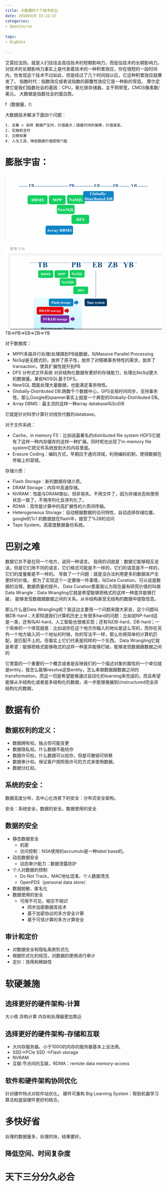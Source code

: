 ```yaml
---
title: 大数据的十个技术前沿
date: 20160319 15:22:33
categories:
- OpenCourse

tags:
- BigData

---
```


艾莫拉法则，就是人们往往会高估技术的短期影响力，而低估技术的长期影响力。对技术的长期影响力事实上是代表着技术的一种积累效应，你在很短的一段时间内，你发现这个技术不过如此，但是经过了几个时间段以后，它这种积累效应就爆发了。
指数时代：指数效应或者说指数的颠覆性效应它是一种新的常态。
摩尔定律它是我们指数社会的基因：CPU，氧化铁存储器，主干网带宽，CMOS像素数/美元。
大数据是指数社会的蛋白质。

f（数据量，t）  

大数据技术解决下面四个问题：

	1. 全集 > 采样 数据产生时，价值最大；随着时间的推移，价值衰变。
	2. 实施和全时
	3. 见微知著
	4. 人与工具，降低数据价值提取门槛


# 膨胀宇宙：

![](images/1458384207977_2.png)
![](images/1464364652552_3.png)
TB=>PB=>EB=>ZB=>YB

对于数据库：

- MPP(多路并行处理)处理搞到PB级数据，叫Massive Parallel Processing
- NoSql是无模式的，放弃了原子性，放弃了对精确事务特性的需求，放弃了transaction，使其扩展性提升到PB
- DFS 分布式文件系统 对非结构化数据有更好的存储能力，处理比NoSql更大的数据量。某些NOSQL基于DFS。
- NewSQL 既能处理大量数据，也能满足事务特性。
- Globally-Distributed DB:跨数千个数据中心，GPS全局时间同步，支持事务性。那么Google的spanner事实上就是一个典型的Globally-Distributed DB。
- Array DBMS：最主流的这样一种array database叫SciDB

它就是针对科学计算针对线性代数的database。

对于文件系统：

- Cache，in memory FS：比如说最著名的distributed file system HDFS它就有了这样一种内存缓存的这样一种扩展。同时呢也出现了in-memory file system它把文件系统放到大的内存里面。
- Erasure Coding：编码方式，早期应于通讯领域，利用编码机制，使得数据在传输上的容错。

存储介质：

- Flash Storage：新的数据存储介质。
- DRAM Storage：内存中高速存储。
- NVRAM：性能与DRAM类似，但非易失。不用文件了，因为存储状态和使用状态一致了，不用序列化反序列化了。
- RDMA：高性能计算中的高扩展性的介质间传输。
- Heterogeneous Storage：自动根据数据的访问特性，自动选择存储位置。google的%1 的数据放在flash中，接受了%28的访问
- Tape System。高密度数据备份系统。

# 巴别之难

数据它并不是在同一个地方，说同一种语言。
我用的词就是：数据它能够相互说话，但是它们用不同的语言，它们格式可能是不一样的，它们的语意是不一样的，它们的度量衡是不一样的。
导致了一个问题：就是没办法利用更多的数据来产生更好的价值。
那为了实现这个一定要做一件事情，叫Data Curation，可以说是数据的治理，数据质量的提升。
Data Curation里面我认为现在最有研究价值的叫做Data Wrangle：Data Wrangling它就是希望能够把格式的这样一种差异能够打破，
能够发现数据跟数据之间的关系。从半结构甚至无结构的数据中提取信息。

那么什么是Data Wrangling呢？我这边主要用一个问题来跟大家说，这个问题叫做DB-hard；大家知道我们计算机历史上有很多hard的问题：比如说NP-hard这是一类，还有叫AI-hard，人工智能也很难实现；还有叫DB-hard，DB-hard；一个简单的一个体现就是：比如说你在这个地方你输入的地址是这么写的，而你在另外一个地方输入同一个地址的时候，你的写法不一样，那么你用简单的计算机匹配，是匹配不上的。但事实上它们代表是同样的一个东西。
Data Wrangling它就是希望：能够把格式能够格式的这样一种差异能够打破，能够发现数据跟数据之间的

它里面的一个重要的一个概念或者是反映我们的一个描述对象的属性的一个单位就是entity，我怎么能够resolve这些entity，怎么来做数据跟数据之间的transformation，而这一切是希望能够通过自动化的learning来完成的，而且希望能够从半结构化或者是多结构化的数据，进一步能够推展到Unstructured完全非结构化的数据，

# 数据有价

## 数据权利的定义：

 - 数据拥有权。独占但可能变更
 - 数据隐私权。什么数据不能给你
 - 数据许可权。什么数据可以给你，但是可撤销可转移
 - 数据审计权。保证客户按照我许可的方式来使用数据。
 - 数据分红权。

## 系统的安全：

数据高度分布，去中心化场景下的安全：分布式安全架构。

安全：系统安全，数据的安全，数据使用的安全

## 数据的安全

* 静态数据安全
	* 机密
	* 访问控制：NSA使用的accumulo是一种label base的。
* 动态数据安全
	* 动态审计能力：数据泄露防护
* 个人对数据的控制
	* Do Not Track，MAC地址混淆，个人数据清洗
	* OpenPDS（personal data store）
* 数据脱敏、匿名化
* 数据使用的安全
	* 可用不可见，相交不相识
		* 同步加密数据库技术
		* 基于加密协议的多方安全计算
		* 基于可信计算的多方计算安全

## 审计和定价
* 对数据安全和隐私条款形式化
* 根据形式化的规范，对数据的使用进行审计
* 定价：效用和稀缺性

# 软硬兼施

## 选择更好的硬件架构-计算
大小核
异构计算
内存和处理器更加靠近
## 选择更好的硬件架构-存储和互联
* 大内存服务器。小于100G的内存的服务器基本上没法用。
* SSD->PCIe SSD ->Flash storage
* NVRAM
* 互联:节点间的互联，RDMA：remote data memory-access

## 软件和硬件架构协同优化
针对硬件特点对软件站优化。
硬件可重构
Big Learning System：帮助机器学习算法和底层硬件更好的结合。


# 多快好省
处理的数据量多，处理的快，结果要好。

## 降低空间、时间复杂度

# 天下三分分久必合
